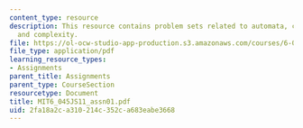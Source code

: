 ```yaml
---
content_type: resource
description: This resource contains problem sets related to automata, computability,
  and complexity.
file: https://ol-ocw-studio-app-production.s3.amazonaws.com/courses/6-045j-automata-computability-and-complexity-spring-2011/2fa18a2ca310214c352ca683eabe3668_MIT6_045JS11_assn01.pdf
file_type: application/pdf
learning_resource_types:
- Assignments
parent_title: Assignments
parent_type: CourseSection
resourcetype: Document
title: MIT6_045JS11_assn01.pdf
uid: 2fa18a2c-a310-214c-352c-a683eabe3668
---
```

